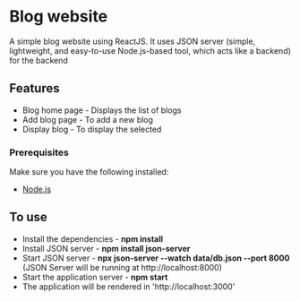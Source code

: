 # Blog website

A simple blog website using ReactJS. It uses JSON server (simple, lightweight, and easy-to-use Node.js-based tool, which acts like a backend) for the backend

## Features
- Blog home page - Displays the list of blogs
- Add blog page - To add a new blog
- Display blog - To display the selected

### Prerequisites

Make sure you have the following installed:
- [Node.js](https://nodejs.org/)

## To use
- Install the dependencies - **npm install**
- Install JSON server - **npm install json-server**
- Start JSON server - **npx json-server --watch data/db.json --port 8000**
(JSON Server will be running at http://localhost:8000)
- Start the application server - **npm start**
- The application will be rendered in 'http://localhost:3000'


